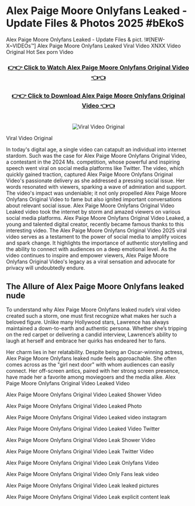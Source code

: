 # Alex Paige Moore Onlyfans Leaked - Update Files & Photos 2025 #bEkoS

Alex Paige Moore Onlyfans Leaked - Update Files & pict. !#[NEW-X~VIDEOs™] Alex Paige Moore Onlyfans Leaked Viral Video XNXX Video Original Hot Sex porn Video
<br>
<div align="center">
<h3><a href="https://links2leaks.com?utm_source=alexpaigemoore&utm_medium=gitlong" rel="nofollow">👉👉 Click to Watch Alex Paige Moore Onlyfans Original Video 👈👈</a></h3>
<h3><a href="https://links2leaks.com?utm_source=alexpaigemoore&utm_medium=gitlong" rel="nofollow">👉👉 Click to Download Alex Paige Moore Onlyfans Original Video 👈👈</a></h3>
<br>
<a href="https://links2leaks.com?utm_source=alexpaigemoore&utm_medium=gitlong" rel="nofollow"><img src="https://i.ibb.co/Gkj2r4b/banner.png" alt="Viral Video Original" style="max-width: 100%; display: inline-block;" data-target="animated-image.originalImage"></a>
</div>

Viral Video Original

In today's digital age, a single video can catapult an individual into internet stardom. Such was the case for Alex Paige Moore Onlyfans Original Video, a contestant in the 2024 Ms. competition, whose powerful and inspiring speech went viral on social media platforms like Twitter.
The video, which quickly gained traction, captured Alex Paige Moore Onlyfans Original Video's passionate delivery as she addressed a pressing social issue. Her words resonated with viewers, sparking a wave of admiration and support. The video's impact was undeniable; it not only propelled Alex Paige Moore Onlyfans Original Video to fame but also ignited important conversations about relevant social issue.
Alex Paige Moore Onlyfans Original Video Leaked video took the internet by storm and amazed viewers on various social media platforms. Alex Paige Moore Onlyfans Original Video Leaked, a young and talented digital creator, recently became famous thanks to this interesting video.
The Alex Paige Moore Onlyfans Original Video 2025 viral video serves as a testament to the power of social media to amplify voices and spark change. It highlights the importance of authentic storytelling and the ability to connect with audiences on a deep emotional level. As the video continues to inspire and empower viewers, Alex Paige Moore Onlyfans Original Video's legacy as a viral sensation and advocate for privacy will undoubtedly endure.

<h2>The Allure of Alex Paige Moore Onlyfans leaked nude</h2>


To understand why Alex Paige Moore Onlyfans leaked nude’s viral video created such a storm, one must first recognize what makes her such a beloved figure. Unlike many Hollywood stars, Lawrence has always maintained a down-to-earth and authentic persona. Whether she’s tripping on the red carpet or delivering a candid interview, Lawrence’s ability to laugh at herself and embrace her quirks has endeared her to fans.

Her charm lies in her relatability. Despite being an Oscar-winning actress, Alex Paige Moore Onlyfans leaked nude feels approachable. She often comes across as the "girl next door" with whom audiences can easily connect. Her off-screen antics, paired with her strong screen presence, have made her a favorite among moviegoers and the media alike.
Alex Paige Moore Onlyfans Original Video Leaked Video

Alex Paige Moore Onlyfans Original Video Leaked Shower Video

Alex Paige Moore Onlyfans Original Video Leaked Photo

Alex Paige Moore Onlyfans Original Video Leaked video instagram

Alex Paige Moore Onlyfans Original Video Leaked Video Twitter

Alex Paige Moore Onlyfans Original Video Leak Shower Video

Alex Paige Moore Onlyfans Original Video Leak Twitter Video

Alex Paige Moore Onlyfans Original Video Leak Onlyfans Video

Alex Paige Moore Onlyfans Original Video Only Fans leak video

Alex Paige Moore Onlyfans Original Video Leak leaked pictures

Alex Paige Moore Onlyfans Original Video Leak explicit content leak